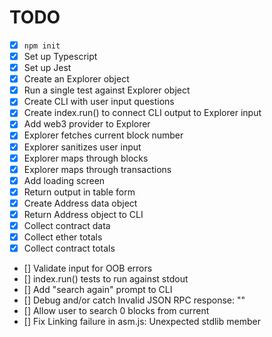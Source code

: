 # TODO

- [x] `npm init`
- [x] Set up Typescript
- [x] Set up Jest
- [x] Create an Explorer object
- [x] Run a single test against Explorer object
- [x] Create CLI with user input questions
- [x] Create index.run() to connect CLI output to Explorer input
- [x] Add web3 provider to Explorer
- [x] Explorer fetches current block number
- [x] Explorer sanitizes user input
- [x] Explorer maps through blocks
- [x] Explorer maps through transactions
- [x] Add loading screen
- [x] Return output in table form
- [x] Create Address data object
- [x] Return Address object to CLI
- [x] Collect contract data
- [x] Collect ether totals
- [x] Collect contract totals
- [] Validate input for OOB errors
- [] index.run() tests to run against stdout
- [] Add "search again" prompt to CLI
- [] Debug and/or catch Invalid JSON RPC response: ""
- [] Allow user to search 0 blocks from current
- [] Fix Linking failure in asm.js: Unexpected stdlib member
